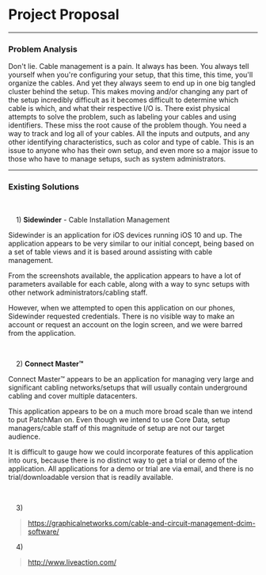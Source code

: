 # Project Proposal
---

### Problem Analysis

Don't lie. Cable management is a pain. It always has been. You always tell yourself when you're configuring your setup, that this time, this time, you'll organize the cables. And yet they always seem to end up in one big tangled cluster behind the setup. This makes moving and/or changing any part of the setup incredibly difficult as it becomes difficult to determine which cable is which, and what their respective I/O is. There exist physical attempts to solve the problem, such as labeling your cables and using identifiers. These miss the root cause of the problem though. You need a way to track and log all of your cables. All the inputs and outputs, and any other identifying characteristics, such as color and type of cable. This is an issue to anyone who has their own setup, and even more so a major issue to those who have to manage setups, such as system administrators.

<hr/>

### Existing Solutions

<br/>

&nbsp;&nbsp;&nbsp; 1) **Sidewinder** - Cable Installation Management

Sidewinder is an application for iOS devices running iOS 10 and up. The application appears to be very similar to our initial concept, being based on a set of table views and it is based around assisting with cable management.

From the screenshots available, the application appears to have a lot of parameters available for each cable, along with a way to sync setups with other network administrators/cabling staff.

However, when we attempted to open this application on our phones, Sidewinder requested credentials. There is no visible way to make an account or request an account on the login screen, and we were barred from the application.

<br/>

&nbsp;&nbsp;&nbsp; 2) **Connect Master™**

Connect Master™ appears to be an application for managing very large and significant cabling networks/setups that will usually contain underground cabling and cover multiple datacenters.

This application appears to be on a much more broad scale than we intend to put PatchMan on. Even though we intend to use Core Data, setup managers/cable staff of this magnitude of setup are not our target audience.

It is difficult to gauge how we could incorporate features of this application into ours, because there is no distinct way to get a trial or demo of the application. All applications for a demo or trial are via email, and there is no trial/downloadable version that is readily available.

<br/>

&nbsp;&nbsp;&nbsp; 3)

>https://graphicalnetworks.com/cable-and-circuit-management-dcim-software/

&nbsp;&nbsp;&nbsp; 4)

>http://www.liveaction.com/
